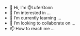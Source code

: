 - 👋 Hi, I’m @LuferGonn
- 👀 I’m interested in ...
- 🌱 I’m currently learning ...
- 💞️ I’m looking to collaborate on ...
- 📫 How to reach me ...

<!---
LuferGonn/LuferGonn is a ✨ special ✨ repository because its `README.md` (this file) appears on your GitHub profile.
You can click the Preview link to take a look at your changes.
--->
